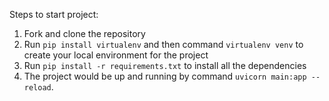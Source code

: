 Steps to start project:
1. Fork and clone the repository
2. Run `pip install virtualenv` and then command `virtualenv venv` to create your local environment for the project 
3. Run `pip install -r requirements.txt` to install all the dependencies
4. The project would be up and running by command `uvicorn main:app --reload`.


 